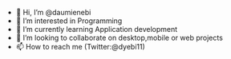 - 👋 Hi, I’m @daumienebi
- 👀 I’m interested in Programming
- 🌱 I’m currently learning Application development
- 💞️ I’m looking to collaborate on desktop,mobile or web projects
- 📫 How to reach me (Twitter:@dyebi11)

<!---
sakdauder/sakdauder is a ✨ special ✨ repository because its `README.md` (this file) appears on your GitHub profile.
You can click the Preview link to take a look at your changes.
--->
